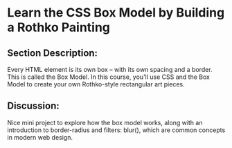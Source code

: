 # Learn the CSS Box Model by Building a Rothko Painting

## Section Description:
Every HTML element is its own box – with its own spacing and a border. This is called the Box Model.
In this course, you'll use CSS and the Box Model to create your own Rothko-style rectangular art pieces.

## Discussion:
Nice mini project to explore how the box model works, along with an introduction to border-radius and filters: blur(), which are common concepts in modern web design.